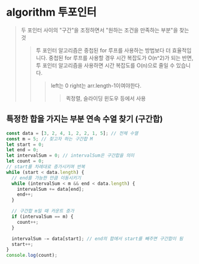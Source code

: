 # algorithm 투포인터

> 두 포인터 사이의 "구간"을 조정하면서 "원하는 조건을 만족하는 부분"을 찾는 것
>
> > 투 포인터 알고리즘은 중첩된 for 루프를 사용하는 방법보다 더 효율적입니다. 중첩된 for 루프를 사용할 경우 시간 복잡도가 O(n^2)가 되는 반면, 투 포인터 알고리즘을 사용하면 시간 복잡도를 O(n)으로 줄일 수 있습니다.
> >
> > > left는 0 right는 arr.length-1이여야한다.
> > >
> > > > 퀵정렬, 슬라이딩 윈도우 등에서 사용

## 특정한 합을 가지는 부분 연속 수열 찾기 (구간합)

```js
const data = [3, 2, 4, 1, 2, 2, 1, 5]; // 전체 수열
const m = 5; // 찾고자 하는 구간합 M
let start = 0;
let end = 0;
let intervalSum = 0; // intervalSum은 구간합을 의미
let count = 0;
// start를 차례대로 증가시키며 반복
while (start < data.length) {
  // end를 가능한 만큼 이동시키기
  while (intervalSum < m && end < data.length) {
    intervalSum += data[end];
    end++;
  }

  // 구간합 m일 때 카운트 증가
  if (intervalSum == m) {
    count++;
  }

  intervalSum -= data[start]; // end의 합에서 start를 빼주면 구간합이 됨
  start++;
}
console.log(count);
```
